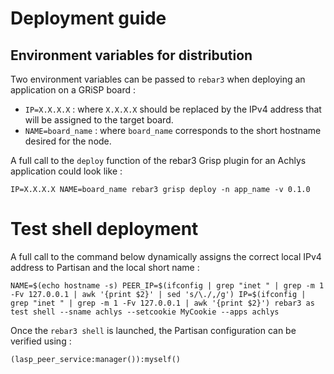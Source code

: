 # Deployment guide

## Environment variables for distribution
Two environment variables can be passed to `rebar3` when deploying an application on a GRiSP board : 

- `IP=X.X.X.X` : where `X.X.X.X` should be replaced by the IPv4 address that will be assigned to the target board.
- `NAME=board_name` : where `board_name` corresponds to the short hostname desired for the node.

A full call to the `deploy` function of the rebar3 Grisp plugin for an Achlys application could look like :

`IP=X.X.X.X NAME=board_name rebar3 grisp deploy -n app_name -v 0.1.0`

# Test shell deployment

A full call to the command below dynamically assigns the correct local IPv4 address to Partisan and the local short name :

`NAME=$(echo hostname -s) PEER_IP=$(ifconfig | grep "inet " | grep -m 1 -Fv 127.0.0.1 | awk '{print $2}' | sed 's/\./,/g') IP=$(ifconfig | grep "inet " | grep -m 1 -Fv 127.0.0.1 | awk '{print $2}') rebar3 as test shell --sname achlys --setcookie MyCookie --apps achlys`

Once the `rebar3 shell` is launched, the Partisan configuration can be verified using :

`(lasp_peer_service:manager()):myself()`
